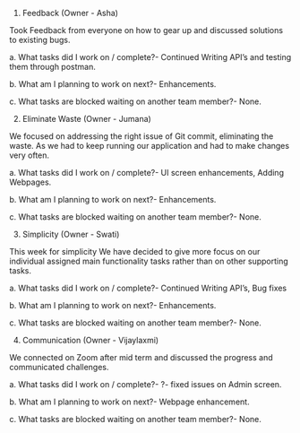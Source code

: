 
1. Feedback (Owner - Asha)

Took Feedback from everyone on how to gear up and discussed solutions to existing bugs.

a. What tasks did I work on / complete?- Continued Writing API’s and testing them through postman.

b. What am I planning to work on next?- Enhancements.

c. What tasks are blocked waiting on another team member?- None.

2. Eliminate Waste (Owner - Jumana)

We focused on addressing the right issue of Git commit, eliminating the waste. As we had to keep running our application and had to make changes very often.

a. What tasks did I work on / complete?- UI screen enhancements, Adding Webpages.

b. What am I planning to work on next?- Enhancements.

c. What tasks are blocked waiting on another team member?- None.

3. Simplicity (Owner - Swati)

This week for simplicity We have decided to give more focus on our individual assigned main functionality tasks rather than on other supporting tasks.

a. What tasks did I work on / complete?- Continued Writing API’s, Bug fixes

b. What am I planning to work on next?- Enhancements.

c. What tasks are blocked waiting on another team member?- None.

4. Communication (Owner - Vijaylaxmi)

We connected on Zoom after mid term and discussed the progress and communicated challenges.

a. What tasks did I work on / complete?- ?- fixed issues on Admin screen.

b. What am I planning to work on next?- Webpage enhancement.

c. What tasks are blocked waiting on another team member?- None.
